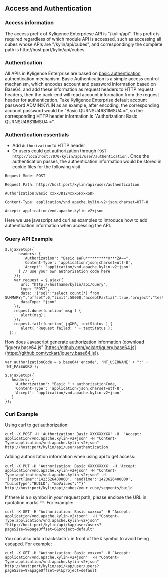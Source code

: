 ## Access and Authentication

### Access information
The access prefix of Kyligence Enterpriese API is "/kylin/api". This prefix is required regardless of which module API is accessed,  such as accessing all cubes whose APIs are "/kylin/api/cubes", and correspondingly the complete path is http://host:port/kylin/api/cubes.


### Authentication
All APIs in Kyligence Enterprise are based on [basic authentication](http://en.wikipedia.org/wiki/Basic_access_authentication) authentication mechanism. Basic Authentication is a simple access control mechanism, which encodes account and password information based on Base64, and add these information as request headers to HTTP request headers, then the back-end will read account information from the request header for authentication. Take Kyligence Enterprise default account password ADMIN:KYLIN as an example, after encoding, the corresponding account password would be "Basic QURNSU46S1lMSU4 =", so the corresponding HTTP header information is "Authorization: Basic QURNSU46S1lMSU4 =". 

### Authentication essentials
* Add `Authorization` to HTTP header
* Or users could get authorization through `POST http://localhost:7070/kylin/api/user/authentication` . Once the authentication passes, the authentication information would be stored in cookie files for the following visit. 

`Request Mode: POST`

`Request Path: http://host:port/kylin/api/user/authentication `

`Authorization:Basic xxxxJD124xxxGFxxxSDF`

`Content-Type: application/vnd.apache.kylin-v2+json;charset=UTF-8`

`Accept: application/vnd.apache.kylin-v2+json`

Here we use javascript and curl as examples to introduce how to add authentication information when accessing the API. 

### Query API Example
```
$.ajaxSetup({
      headers: { 
        'Authorization': "Basic eWFu**********X***ZA==",
        'Content-Type': 'application/json;charset=utf-8',
        'Accept': 'application/vnd.apache.kylin-v2+json'
      } // use your own authorization code here
    });
    var request = $.ajax({
       url: "http://hostname/kylin/api/query",
       type: "POST",
       data: '{"sql":"select count(*) from SUMMARY;","offset":0,"limit":50000,"acceptPartial":true,"project":"test"}',
       dataType: "json"
    });
    request.done(function( msg ) {
       alert(msg);
    }); 
    request.fail(function( jqXHR, textStatus ) {
       alert( "Request failed: " + textStatus );
  });
```

How does Javascript generate authorization information (download "jquery.base64.js" [https://github.com/yckart/jquery.base64.js](https://github.com/yckart/jquery.base64.js)).

```
var authorizationCode = $.base64('encode', 'NT_USERNAME' + ":" + 'NT_PASSWORD');
 
$.ajaxSetup({
   headers: { 
    'Authorization': "Basic " + authorizationCode, 
    'Content-Type': 'application/json;charset=utf-8',
    'Accept': 'application/vnd.apache.kylin-v2+json'
   }
});
```

### Curl Example

Using curl to get authorization:

```
curl -X POST -H 'Authorization: Basic XXXXXXXXX' -H  'Accept: application/vnd.apache.kylin-v2+json' -H "Content-Type:application/vnd.apache.kylin-v2+json" http://host:port/kylin/api/user/authentication
```

Adding authorization information when using api to get access:

```
curl -X PUT -H 'Authorization: Basic XXXXXXXXX' -H 'Accept: application/vnd.apache.kylin-v2+json' -H "Content-Type:application/vnd.apache.kylin-v2+json" -d '{"startTime":'1423526400000', "endTime":'1423626400000', "buildType":"BUILD", "mpValues":""}' http://host:port/kylin/api/cubes/your_cube/segments/build
```

If there is a  `&` symbol in your request path, please enclose the URL in quotation marks `""`. For example:

```
curl -X GET -H "Authorization: Basic xxxxxx" -H “Accept: application/vnd.apache.kylin-v2+json"  -H "Content-Type:application/vnd.apache.kylin-v2+json" "http://host:port/kylin/api/kap/user/users?pageSize=9&pageOffset=0&project=default"
```

You can also add a backslash `\` in front of the `&` symbol to avoid being escaped. For example:

```
curl -X GET -H "Authorization: Basic xxxxxx" -H “Accept: application/vnd.apache.kylin-v2+json"  -H "Content-Type:application/vnd.apache.kylin-v2+json" http://host:port/kylin/api/kap/user/users?pageSize=9\&pageOffset=0\&project=default
```
